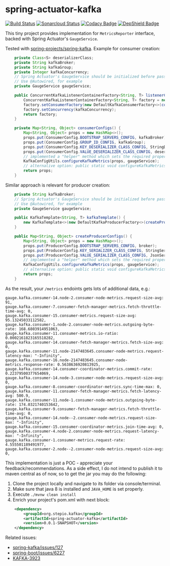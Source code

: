 # spring-actuator-kafka

[![Build Status](https://travis-ci.org/stepio/spring-actuator-kafka.svg?branch=master)](https://travis-ci.org/stepio/spring-actuator-kafka)
[![Sonarcloud Status](https://sonarcloud.io/api/project_badges/measure?project=stepio_spring-actuator-kafka&metric=alert_status)](https://sonarcloud.io/dashboard?id=stepio_spring-actuator-kafka)
[![Codacy Badge](https://api.codacy.com/project/badge/Grade/100dd036555647f689505fee873af770)](https://app.codacy.com/app/stepio/spring-actuator-kafka?utm_source=github.com&utm_medium=referral&utm_content=stepio/spring-actuator-kafka&utm_campaign=Badge_Grade_Dashboard)
[![DepShield Badge](https://depshield.sonatype.org/badges/stepio/spring-actuator-kafka/depshield.svg)](https://depshield.github.io)

This tiny project provides implementation for `MetricsReporter` interface, backed with Spring Actuator's `GaugeService`.

Tested with [spring-projects/spring-kafka](https://github.com/spring-projects/spring-kafka). Example for consumer creation:
```java
    private Class<S> deserializerClass;
    private String kafkaBroker;
    private String kafkaGroup;
    private Integer kafkaConcurrency;
    // Spring Actuator's GaugeService should be initialized before passing it to Kafka
    // Use @Autowired, for example
    private GaugeService gaugeService;

    public ConcurrentKafkaListenerContainerFactory<String, T> listenerContainerFactory() {
        ConcurrentKafkaListenerContainerFactory<String, T> factory = new ConcurrentKafkaListenerContainerFactory<>();
        factory.setConsumerFactory(new DefaultKafkaConsumerFactory<>(consumerConfigs()));
        factory.setConcurrency(kafkaConcurrency);
        return factory;
    }

    private Map<String, Object> consumerConfigs() {
        Map<String, Object> props = new HashMap<>();
        props.put(ConsumerConfig.BOOTSTRAP_SERVERS_CONFIG, kafkaBroker);
        props.put(ConsumerConfig.GROUP_ID_CONFIG, kafkaGroup);
        props.put(ConsumerConfig.KEY_DESERIALIZER_CLASS_CONFIG, StringDeserializer.class);
        props.put(ConsumerConfig.VALUE_DESERIALIZER_CLASS_CONFIG, deserializerClass);
        // implemented a "helper" method which sets the required properties:
        KafkaConfigUtils.configureKafkaMetrics(props, gaugeService);
        // alternalive option: public static void configureKafkaMetrics(Map<String, Object> configs, GaugeService gaugeService, String prefix, ScheduledExecutorService executorService, Long updateInterval)
        return props;
    }
```

Similar approach is relevant for producer creation:
```java
    private String kafkaBroker;
    // Spring Actuator's GaugeService should be initialized before passing it to Kafka
    // Use @Autowired, for example
    private GaugeService gaugeService;

    public KafkaTemplate<String, T> kafkaTemplate() {
        new KafkaTemplate<>(new DefaultKafkaProducerFactory<>(createProducerConfigs()));
    }

    public Map<String, Object> createProducerConfigs() {
        Map<String, Object> props = new HashMap<>();
        props.put(ProducerConfig.BOOTSTRAP_SERVERS_CONFIG, broker);
        props.put(ProducerConfig.KEY_SERIALIZER_CLASS_CONFIG, StringSerializer.class);
        props.put(ProducerConfig.VALUE_SERIALIZER_CLASS_CONFIG, JsonSerializer.class);
        // implemented a "helper" method which sets the required properties:
        KafkaConfigUtils.configureKafkaMetrics(props, gaugeService);
        // alternalive option: public static void configureKafkaMetrics(Map<String, Object> configs, GaugeService gaugeService, String prefix, ScheduledExecutorService executorService, Long updateInterval)
        return props;
    }
```

As the result, your `/metrics` endoints gets lots of additional data, e.g.:
```properties
gauge.kafka.consumer-14.node-2.consumer-node-metrics.request-size-avg: 91,
gauge.kafka.consumer-7.consumer-fetch-manager-metrics.fetch-throttle-time-avg: 0,
gauge.kafka.consumer-15.consumer-metrics.request-size-avg: 95.13245033112582,
gauge.kafka.consumer-1.node-2.consumer-node-metrics.outgoing-byte-rate: 168.6803914951063,
gauge.kafka.consumer-11.consumer-metrics.io-ratio: 0.0002161823165518282,
gauge.kafka.consumer-14.consumer-fetch-manager-metrics.fetch-size-avg: 0,
gauge.kafka.consumer-11.node-2147483645.consumer-node-metrics.request-latency-max: "-Infinity",
gauge.kafka.consumer-16.node-2147483645.consumer-node-metrics.response-rate: 0.5638636920813925,
gauge.kafka.consumer-14.consumer-coordinator-metrics.commit-rate: 0.22379500377654069,
gauge.kafka.consumer-14.node-3.consumer-node-metrics.request-size-avg: 0,
gauge.kafka.consumer-8.consumer-coordinator-metrics.sync-time-max: 0,
gauge.kafka.consumer-11.consumer-fetch-manager-metrics.fetch-latency-avg: 500.9,
gauge.kafka.consumer-11.node-1.consumer-node-metrics.outgoing-byte-rate: 174.0321740153642,
gauge.kafka.consumer-9.consumer-fetch-manager-metrics.fetch-throttle-time-avg: 0,
gauge.kafka.consumer-14.node--2.consumer-node-metrics.request-size-max: "-Infinity",
gauge.kafka.consumer-15.consumer-coordinator-metrics.join-time-avg: 0,
gauge.kafka.consumer-4.node-2.consumer-node-metrics.request-latency-max: "-Infinity",
gauge.kafka.consumer-1.consumer-metrics.request-rate: 4.555501189491977,
gauge.kafka.consumer-2.node--2.consumer-node-metrics.request-size-avg: 0,

```

This implementation is just a POC - appreciate your feedback/recommendations. As a side effect, I do not intend to publish it to maven central as of now, so to get the jar you may do the following:

1.  Clone the project locally and navigate to its folder via console/terminal.
2.  Make sure that java 8 is installed and `JAVA_HOME` is set properly.
3.  Execute `./mvnw clean install`
4.  Enrich your project's pom.xml with next block:

```xml
    <dependency>
        <groupId>org.stepio.kafka</groupId>
        <artifactId>spring-actuator-kafka</artifactId>
        <version>0.0.1-SNAPSHOT</version>
    </dependency>
```

Related issues:
-   [spring-kafka/issues/127](https://github.com/spring-projects/spring-kafka/issues/127)
-   [spring-boot/issues/6227](https://github.com/spring-projects/spring-boot/issues/6227)
-   [KAFKA-3923](https://issues.apache.org/jira/browse/KAFKA-3923)
